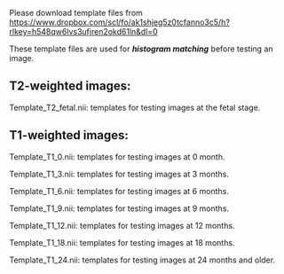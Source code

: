 Please download template files from https://www.dropbox.com/scl/fo/ak1shjeg5z0tcfanno3c5/h?rlkey=h548qw6lvs3ufjren2okd61ln&dl=0

These template files are used for ***histogram matching*** before testing an image. 

## T2-weighted images:

Template_T2_fetal.nii: templates for testing images at the fetal stage. 

## T1-weighted images:

Template_T1_0.nii: templates for testing images at 0 month. 

Template_T1_3.nii: templates for testing images at 3 months.

Template_T1_6.nii: templates for testing images at 6 months.

Template_T1_9.nii: templates for testing images at 9 months.

Template_T1_12.nii: templates for testing images at 12 months.

Template_T1_18.nii: templates for testing images at 18 months.

Template_T1_24.nii: templates for testing images at 24 months and older.

